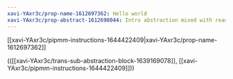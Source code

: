 ```yaml
---
xavi-YAxr3c/prop-name-1612697362: Hello world
xavi-YAxr3c/prop-abstract-1612698044: Intro abstraction mixed with readme
---
```


[[xavi-YAxr3c/pipmm-instructions-1644422409|xavi-YAxr3c/prop-name-1612697362]]


(([[xavi-YAxr3c/trans-sub-abstraction-block-1639169078]], [[xavi-YAxr3c/pipmm-instructions-1644422409]]))

